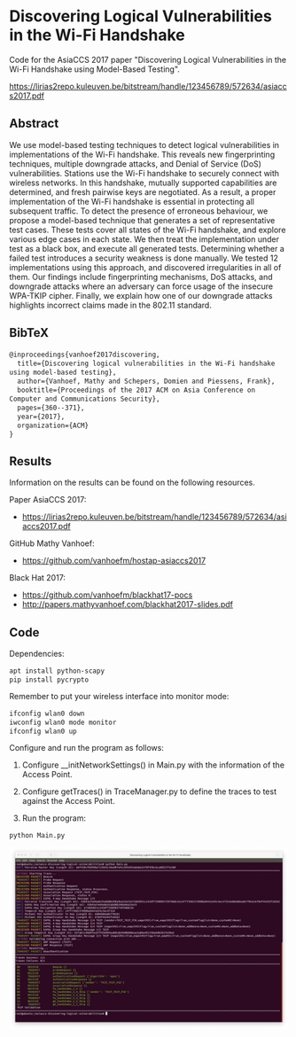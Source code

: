 # Discovering Logical Vulnerabilities in the Wi-Fi Handshake
Code for the AsiaCCS 2017 paper "Discovering Logical Vulnerabilities in the Wi-Fi Handshake using Model-Based Testing".

https://lirias2repo.kuleuven.be/bitstream/handle/123456789/572634/asiaccs2017.pdf

## Abstract
We use model-based testing techniques to detect logical vulnerabilities in implementations of the Wi-Fi handshake. This reveals new fingerprinting techniques, multiple downgrade attacks, and Denial of Service (DoS) vulnerabilities. Stations use the Wi-Fi handshake to securely connect with wireless networks. In this handshake, mutually supported capabilities are determined, and fresh pairwise keys are negotiated. As a result, a proper implementation of the Wi-Fi handshake is essential in protecting all subsequent traffic. To detect the presence of erroneous behaviour, we propose a model-based technique that generates a set of representative test cases. These tests cover all states of the Wi-Fi handshake, and explore various edge cases in each state. We then treat the implementation under test as a black box, and execute all generated tests. Determining whether a failed test introduces a security weakness is done manually. We tested 12 implementations using this approach, and discovered irregularities in all of them. Our findings include fingerprinting mechanisms, DoS attacks, and downgrade attacks where an adversary can force usage of the insecure WPA-TKIP cipher. Finally, we explain how one of our downgrade attacks highlights incorrect claims made in the 802.11 standard.

## BibTeX
```
@inproceedings{vanhoef2017discovering,
  title={Discovering logical vulnerabilities in the Wi-Fi handshake using model-based testing},
  author={Vanhoef, Mathy and Schepers, Domien and Piessens, Frank},
  booktitle={Proceedings of the 2017 ACM on Asia Conference on Computer and Communications Security},
  pages={360--371},
  year={2017},
  organization={ACM}
}
```

## Results
Information on the results can be found on the following resources.

Paper AsiaCCS 2017:
- https://lirias2repo.kuleuven.be/bitstream/handle/123456789/572634/asiaccs2017.pdf

GitHub Mathy Vanhoef:
- https://github.com/vanhoefm/hostap-asiaccs2017

Black Hat 2017:
- https://github.com/vanhoefm/blackhat17-pocs
- http://papers.mathyvanhoef.com/blackhat2017-slides.pdf

## Code
Dependencies:
```
apt install python-scapy
pip install pycrypto
```

Remember to put your wireless interface into monitor mode:
```
ifconfig wlan0 down
iwconfig wlan0 mode monitor
ifconfig wlan0 up
```

Configure and run the program as follows:

1. Configure __initNetworkSettings() in Main.py with the information of the Access Point.

2. Configure getTraces() in TraceManager.py to define the traces to test against the Access Point.

3. Run the program:
```
python Main.py
```

<p align="center">
<img src="resources/example.png">
</p>
